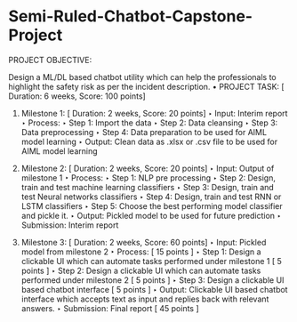 # Semi-Ruled-Chatbot-Capstone-Project

PROJECT OBJECTIVE:

Design a ML/DL based chatbot utility which can help the professionals to highlight the safety risk as per the incident description.
• PROJECT TASK: [ Duration: 6 weeks, Score: 100 points]

1. Milestone 1: [ Duration: 2 weeks, Score: 20 points]
‣ Input: Interim report
‣ Process:
‣ Step 1: Import the data
‣ Step 2: Data cleansing
‣ Step 3: Data preprocessing
‣ Step 4: Data preparation to be used for AIML model learning
‣ Output: Clean data as .xlsx or .csv file to be used for AIML model learning

2. Milestone 2: [ Duration: 2 weeks, Score: 20 points]
‣ Input: Output of milestone 1
‣ Process:
‣ Step 1: NLP pre processing
‣ Step 2: Design, train and test machine learning classifiers
‣ Step 3: Design, train and test Neural networks classifiers
‣ Step 4: Design, train and test RNN or LSTM classifiers
‣ Step 5: Choose the best performing model classifier and pickle it.
‣ Output: Pickled model to be used for future prediction
‣ Submission: Interim report

3. Milestone 3: [ Duration: 2 weeks, Score: 60 points]
‣ Input: Pickled model from milestone 2
‣ Process: [ 15 points ]
‣ Step 1: Design a clickable UI which can automate tasks performed under milestone 1 [ 5 points ]
‣ Step 2: Design a clickable UI which can automate tasks performed under milestone 2 [ 5 points ]
‣ Step 3: Design a clickable UI based chatbot interface [ 5 points ]
‣ Output: Clickable UI based chatbot interface which accepts text as input and replies back with relevant answers.
‣ Submission: Final report [ 45 points ]
